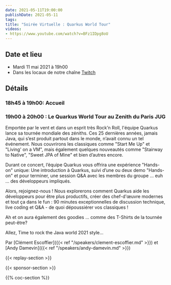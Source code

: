 ```yaml
---
date: 2021-05-11T19:00:00
publishDate: 2021-05-11
tags:
title: "Soirée Virtuelle : Quarkus World Tour"
videos:
- https://www.youtube.com/watch?v=BFz1IDpg8oU
---
```

## Date et lieu

* Mardi 11 mai 2021 à 19h00
* Dans les locaux de notre chaîne [Twitch](https://www.twitch.tv/parisjug)

## Détails

### 18h45 à 19h00: Accueil

### 19h00 à 20h00 : Le Quarkus World Tour au Zenith du Paris JUG

Emportée par le vent et dans un esprit très Rock’n Roll, l'équipe Quarkus lance sa tournée mondiale des zéniths. Ces 25 dernières années, jamais Java, qui s’est produit partout dans le monde, n’avait connu un tel événement. Nous couvrirons les classiques comme "Start Me Up" et "Living' on a VM", mais également quelques nouveautés comme "Stairway to Native", "Sweet JPA of Mine" et bien d’autres encore.

Durant ce concert, l’équipe Quarkus vous offrira une expérience "Hands-on" unique: Une introduction à Quarkus, suivi d’une ou deux demo "Hands-on" et pour terminer, une session Q&A avec les membres du groupe ... euh … des développeurs impliqués.

Alors, rejoignez-nous ! Nous explorerons comment Quarkus aide les développeurs pour être plus productifs, créer des chef-d'œuvre modernes et tout ça dans le fun : 90 minutes exceptionnelles de discussion technique, live coding et Q&A - de quoi dépoussiérer vos classiques !

Ah et on aura également des goodies … comme des T-Shirts de la tournée peut-être?

Allez, Time to rock the Java world 2021 style…

Par [Clément Escoffier]({{< ref "/speakers/clement-escoffier.md" >}}) et [Andy Damevin]({{< ref "/speakers/andy-damevin.md" >}})

{{< replay-section >}}

{{< sponsor-section >}}

{{% coc-section %}}
